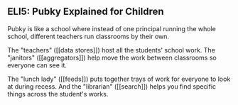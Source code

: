 ## ELI5: Pubky Explained for Children

Pubky is like a school where instead of one principal running the whole school, different teachers run classrooms by their own.

The "teachers" ([[data stores]]) host all the students' school work. The "janitors" ([[aggregators]]) help move the work between classrooms so everyone can see it.

The "lunch lady" ([[feeds]]) puts together trays of work for everyone to look at during recess. And the "librarian" ([[search]]) helps you find specific things across the student's works.
